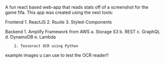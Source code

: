 A fun react based web-app that reads stats off of a screenshot for the game fifa.
This app was created using the next tools:

Frontend 1. ReactJS 2. Rsuite 3. Styled-Components

Backend 1. Amplify Framework from AWS
a. Storage S3
b. REST
c. GraphQL
d. DynamoDB
e. Lambda

        2. Tesseract OCR using Python

example images u can use to test the OCR reader!!
